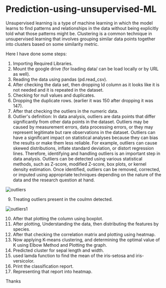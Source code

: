 # Prediction-using-unsupervised-ML

Unsupervised learning is a type of machine learning in which the model learns to find patterns and relationships in the data without being explicitly told what those patterns might be. Clustering is a common technique in unsupervised learning that involves grouping similar data points together into clusters based on some similarity metric.

Here I have done some steps: 

1. Importing Required Libraries.
2. Mount the google drive (for loading data/ can be load locally or by URL as well).
3. Reading the data using pandas (pd.read_csv).
4. After checking the data set, then dropping Id column as it looks like it is not needed and it is repeated in the dataset.
5. Checking for null values and duplicates.
6. Dropping the duplicate rows. (earlier it was 150 after dropping it was 147).
7. After that checking the outliers in the numeric data.
8. Outlier's definition:  In data analysis, outliers are data points that differ significantly from other data points in the dataset. Outliers may be caused by measurement errors, data processing errors, or they may represent legitimate but rare observations in the dataset. Outliers can have a significant impact on statistical analyses because they can bias the results or make them less reliable. For example, outliers can cause skewed distributions, inflate standard deviation, or distort regression lines. Therefore, identifying and handling outliers is an important step in data analysis. Outliers can be detected using various statistical methods, such as Z-score, modified Z-score, box plots, or kernel density estimation. Once identified, outliers can be removed, corrected, or imputed using appropriate techniques depending on the nature of the data and the research question at hand.

![outliers](https://user-images.githubusercontent.com/118778677/221422681-67a6aa91-26b4-4972-928c-0cb80a0c3c96.jpg)

9. Treating outliers present in the coulmn detected.

![outliers1](https://user-images.githubusercontent.com/118778677/221422737-158ac82d-76d3-446a-a653-dbd680b2bb02.jpg)

10. After that plotting the column using boxplot.
11. After plotting, Understanding the data, then distributing the features by species.
12. After that checking the correlation matrix and plotting using heatmap.
13. Now applying K-means clustering, and determining the optimal value of K using Elbow Method and Plotting the graph.
14. Predicted cluster for sepal length and width.
15. used lamda function to find the mean of the iris-setosa and iris-versicolor.
16. Print the classification report.
17. Representing that report into heatmap.

Thanks
